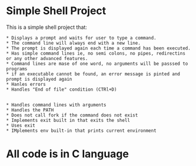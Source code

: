# Simple Shell Project

This is a simple shell project that:

	* Displays a prompt and waits for user to type a command. 
	* The command line will always end with a new line.
	* The prompt is displayed again each time a command has been executed.
	* Has simple command lines ie, no semi colons, no pipes, redirectins or any other advanced features.
	* Command lines are mase of one word, no arguments will be passsed to programs
	* if an executable cannot be found, an error message is pinted and prompt is displayed again
	* Hanles errors
	* Handles "End of file" condition (CTRl+D)
	

	* Handles command lines with arguments
	* Handles the PATH
	* Does not call fork if the command does not exist
	* Implements exit built in that exits the shell
	* Uses exit
	* IMplements env built-in that prints current environment
	
# All code is in C language
